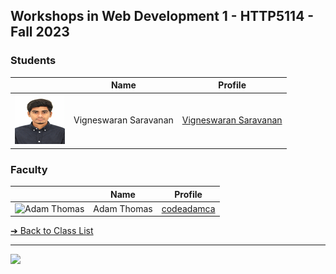 <style>@import url("//readme.codeadam.ca/readme.css");</style>

## Workshops in Web Development 1 - HTTP5114 - Fall 2023

### Students

|                                                             | Name                   |            Profile                                      |
| ----------------------------------------------------------  | ---------------------- | ------------------------------------------------------- |
| ![Vigneswaran Saravanan](/images/vigneswaran-saravanan.png) | Vigneswaran Saravanan  | [Vigneswaran Saravanan](/students/vigneswaran-saravanan)|
 
### Faculty

|                                       | Name        | Profile                          |
| ------------------------------------- | ----------- | -------------------------------- |
| ![Adam Thomas](images/codeadamca.png) | Adam Thomas | [codeadamca](faculty/codeadamca) |

[&#10132; Back to Class List](/)

---

<a href="https://brickmmo.com">
<img src="https://brickmmo.com/images/brickmmo-logo-horizontal.jpg" width="100">
</a>
